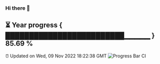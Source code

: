 ### Hi there 👋
⏳ Year progress { █████████████████████████▁▁▁▁▁ } 85.69 %
---
⏰ Updated on Wed, 09 Nov 2022 18:22:38 GMT
![Progress Bar CI](https://github.com/liununu/liununu/workflows/Progress%20Bar%20CI/badge.svg)
